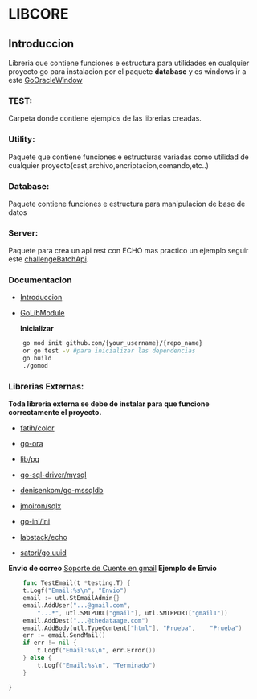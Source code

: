 # LIBCORE

## **Introduccion**

Libreria que contiene funciones e estructura para utilidades en cualquier proyecto go para instalacion por el paquete **database** y es windows ir a este [GoOracleWindow](https://github.com/tdanic/tips/blob/main/GoOracleWindow.md)

### **TEST:**

Carpeta donde contiene ejemplos de las librerias creadas.

### **Utility:**

Paquete que contiene funciones e estructuras variadas como utilidad de cualquier proyecto(cast,archivo,encriptacion,comando,etc..)

### **Database:**

Paquete contiene funciones e estructura para manipulacion de base de datos

### **Server:**

Paquete para crea un api rest con ECHO mas practico un ejemplo seguir este [challengeBatchApi](https://github.com/tdanic/challengeBatchApi).

### **Documentacion**

* [Introduccion]([https://medium.com/mindorks/create-projects-independent-of-gopath-using-go-modules-802260cdfb51])

* [GoLibModule]([https://blog.golang.org/using-go-modules])

  **Inicializar**

```bash
    go mod init github.com/{your_username}/{repo_name}
    or go test -v #para inicializar las dependencias
    go build
    ./gomod
```

### **Librerias Externas:**

**Toda libreria externa se debe de instalar para que
funcione correctamente el proyecto.**

* [fatih/color]([https://github.com/fatih/color])

* [go-ora]([https://github.com/sijms/go-ora])

* [lib/pq]([https://github.com/lib/pq])

* [go-sql-driver/mysql]([https://github.com/go-sql-driver/mysql])

* [denisenkom/go-mssqldb]([https://github.com/denisenkom/go-mssqldb])

* [jmoiron/sqlx]([github.com/jmoiron/sqlx])

* [go-ini/ini]([https://github.com/go-ini/ini])

* [labstack/echo]([https://github.com/labstack/echo])

* [satori/go.uuid]([https://github.com/satori/go.uuid])

**Envio de correo**
[Soporte de Cuente en gmail](https://www.hostinger.com.ar/tutoriales/como-usar-el-servidor-smtp-gmail-gratuito/)
**Ejemplo de Envio**

```go
    func TestEmail(t *testing.T) {
    t.Logf("Email:%s\n", "Envio")
    email := utl.StEmailAdmin{}
    email.AddUser("...@gmail.com",
        "...*", utl.SMTPURL["gmail"], utl.SMTPPORT["gmail1"])
    email.AddDest("...@thedataage.com")
    email.AddBody(utl.TypeContent["html"], "Prueba",    "Prueba")
    err := email.SendMail()
    if err != nil {
        t.Logf("Email:%s\n", err.Error())
    } else {
        t.Logf("Email:%s\n", "Terminado")
    }

}
```

